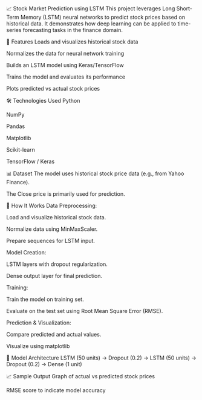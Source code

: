 📈 Stock Market Prediction using LSTM
This project leverages Long Short-Term Memory (LSTM) neural networks to predict stock prices based on historical data. It demonstrates how deep learning can be applied to time-series forecasting tasks in the finance domain.

🚀 Features
Loads and visualizes historical stock data

Normalizes the data for neural network training

Builds an LSTM model using Keras/TensorFlow

Trains the model and evaluates its performance

Plots predicted vs actual stock prices

🛠️ Technologies Used
Python

NumPy

Pandas

Matplotlib

Scikit-learn

TensorFlow / Keras

📊 Dataset
The model uses historical stock price data (e.g., from Yahoo Finance).

The Close price is primarily used for prediction.

🔧 How It Works
Data Preprocessing:

Load and visualize historical stock data.

Normalize data using MinMaxScaler.

Prepare sequences for LSTM input.

Model Creation:

LSTM layers with dropout regularization.

Dense output layer for final prediction.

Training:

Train the model on training set.

Evaluate on the test set using Root Mean Square Error (RMSE).

Prediction & Visualization:

Compare predicted and actual values.

Visualize using matplotlib



🧠 Model Architecture
LSTM (50 units) → Dropout (0.2)
→ LSTM (50 units) → Dropout (0.2)
→ Dense (1 unit)

📈 Sample Output
Graph of actual vs predicted stock prices

RMSE score to indicate model accuracy

